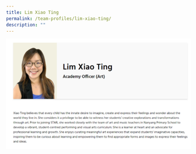 ```yaml
---
title: Lim Xiao Ting
permalink: /team-profiles/lim-xiao-ting/
description: ""
---
```

![](/images/profile15.png)
